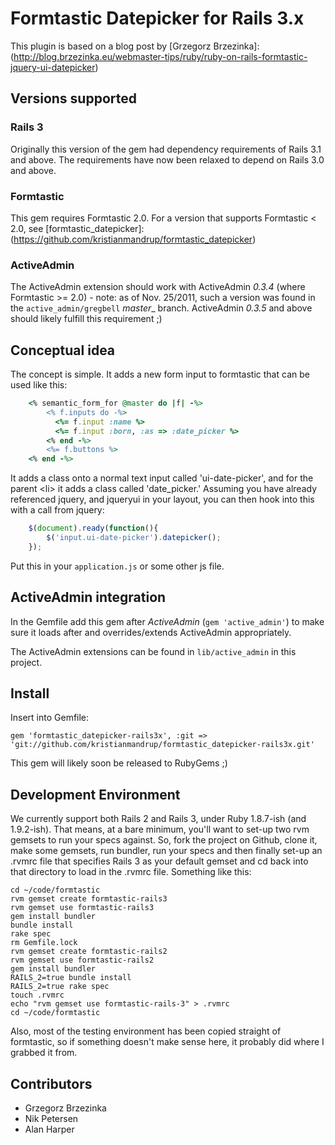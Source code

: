 # Formtastic Datepicker for Rails 3.x

This plugin is based on a blog post by 
[Grzegorz Brzezinka]:(http://blog.brzezinka.eu/webmaster-tips/ruby/ruby-on-rails-formtastic-jquery-ui-datepicker)

## Versions supported

### Rails 3
Originally this version of the gem had dependency requirements of Rails 3.1 and above. The requirements have now been relaxed to depend on Rails 3.0 and above. 

### Formtastic

This gem requires Formtastic 2.0. For a version that supports Formtastic < 2.0, see [formtastic_datepicker]:(https://github.com/kristianmandrup/formtastic_datepicker)

### ActiveAdmin

The ActiveAdmin extension should work with ActiveAdmin _0.3.4_ (where Formtastic >= 2.0) - note: as of Nov. 25/2011, such a version was found in the `active_admin/gregbell` _master__ branch. ActiveAdmin _0.3.5_ and above should likely fulfill this requirement ;)

## Conceptual idea

The concept is simple. It adds a new form input to formtastic that can be used like this: 

```ruby 
	<% semantic_form_for @master do |f| -%>
		<% f.inputs do -%>
		  <%= f.input :name %>
		  <%= f.input :born, :as => :date_picker %>
		<% end -%>
		<%= f.buttons %>
	<% end -%>
```

It adds a class onto a normal text input called 'ui-date-picker', and for the parent &lt;li> it adds a class called 'date_picker.' Assuming you have already referenced jquery, and jqueryui in your layout, you can then hook into this with a call from jquery:

```javascript
	$(document).ready(function(){
		$('input.ui-date-picker').datepicker();
	});
```

Put this in your `application.js` or some other js file. 

## ActiveAdmin integration

In the Gemfile add this gem after _ActiveAdmin_ (`gem 'active_admin'`) to make sure it loads after and overrides/extends ActiveAdmin appropriately.

The ActiveAdmin extensions can be found in `lib/active_admin` in this project.

## Install

Insert into Gemfile:

`gem 'formtastic_datepicker-rails3x', :git => 'git://github.com/kristianmandrup/formtastic_datepicker-rails3x.git'`

This gem will likely soon be released to RubyGems ;)

## Development Environment

We currently support both Rails 2 and Rails 3, under Ruby 1.8.7-ish (and 1.9.2-ish). That means, at a bare minimum, you'll want to set-up two rvm gemsets to run your specs against. So, fork the project on Github, clone it, make some gemsets, run bundler, run your specs and then finally set-up an .rvmrc file that specifies Rails 3 as your default gemset and cd back into that directory to load in the .rvmrc file. Something like this:

```text
cd ~/code/formtastic
rvm gemset create formtastic-rails3
rvm gemset use formtastic-rails3
gem install bundler
bundle install
rake spec
rm Gemfile.lock
rvm gemset create formtastic-rails2
rvm gemset use formtastic-rails2
gem install bundler
RAILS_2=true bundle install
RAILS_2=true rake spec
touch .rvmrc
echo "rvm gemset use formtastic-rails-3" > .rvmrc
cd ~/code/formtastic
```

Also, most of the testing environment has been copied straight of formtastic, so if something doesn't make sense here, it probably did where I grabbed it from.

## Contributors

* Grzegorz Brzezinka
* Nik Petersen
* Alan Harper
